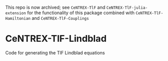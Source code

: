 This repo is now archived; see `CeNTREX-TlF` and `CeNTREX-TlF-julia-extension` for the functionality of this package combined with `CeNTREX-TlF-Hamiltonian` and `CeNTREX-TlF-Couplings`

# CeNTREX-TlF-Lindblad
 Code for generating the TlF Lindblad equations

